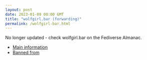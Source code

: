 ```yaml
---
layout: post
date: 2023-01-09 00:00 GMT
title: "wolfgirl.bar (forwarding)"
permalink: /wolfgirl-bar.html
---
```


No longer updated - check wolfgirl.bar on the Fediverse Almanac.

* [Main information](https://www.fediversealmanac.com/api/v1/instances/wolfgirl.bar)
* [Banned from](https://www.fediversealmanac.com/api/v1/instances/wolfgirl.bar/banned_from)

